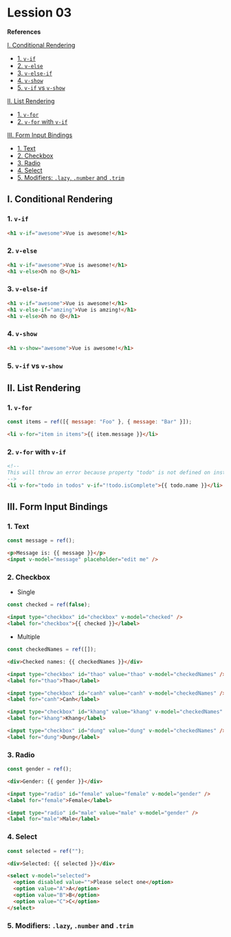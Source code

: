 # Lession 03

**References**

[I. Conditional Rendering](#i-conditional-rendering)

- [1. `v-if`](#1-v-if)
- [2. `v-else`](#2-v-else)
- [3. `v-else-if`](#3-v-else-if)
- [4. `v-show`](#4-v-show)
- [5. `v-if` vs `v-show`](#5-v-if-vs-v-show)

[II. List Rendering](#ii-list-rendering)

- [1. `v-for`](#1-v-for)
- [2. `v-for` with `v-if`](#2-v-for-with-v-if)

[III. Form Input Bindings](#iii-form-input-bindings)

- [1. Text](#1-text)
- [2. Checkbox](#2-checkbox)
- [3. Radio](#3-radio)
- [4. Select](#4-select)
- [5. Modifiers: `.lazy`, `.number` and `.trim`](#5-modifiers-lazy-number-and-trim)

## I. Conditional Rendering

### 1. `v-if`

```html
<h1 v-if="awesome">Vue is awesome!</h1>
```

### 2. `v-else`

```html
<h1 v-if="awesome">Vue is awesome!</h1>
<h1 v-else>Oh no 😢</h1>
```

### 3. `v-else-if`

```html
<h1 v-if="awesome">Vue is awesome!</h1>
<h1 v-else-if="amzing">Vue is amzing!</h1>
<h1 v-else>Oh no 😢</h1>
```

### 4. `v-show`

```html
<h1 v-show="awesome">Vue is awesome!</h1>
```

### 5. `v-if` vs `v-show`

## II. List Rendering

### 1. `v-for`

```js
const items = ref([{ message: "Foo" }, { message: "Bar" }]);
```

```html
<li v-for="item in items">{{ item.message }}</li>
```

### 2. `v-for` with `v-if`

```html
<!--
This will throw an error because property "todo" is not defined on instance.
-->
<li v-for="todo in todos" v-if="!todo.isComplete">{{ todo.name }}</li>
```

## III. Form Input Bindings

### 1. Text

```js
const message = ref();
```

```html
<p>Message is: {{ message }}</p>
<input v-model="message" placeholder="edit me" />
```

### 2. Checkbox

- Single

```js
const checked = ref(false);
```

```html
<input type="checkbox" id="checkbox" v-model="checked" />
<label for="checkbox">{{ checked }}</label>
```

- Multiple

```js
const checkedNames = ref([]);
```

```html
<div>Checked names: {{ checkedNames }}</div>

<input type="checkbox" id="thao" value="thao" v-model="checkedNames" />
<label for="thao">Thao</label>

<input type="checkbox" id="canh" value="canh" v-model="checkedNames" />
<label for="canh">Canh</label>

<input type="checkbox" id="khang" value="khang" v-model="checkedNames" />
<label for="khang">Khang</label>

<input type="checkbox" id="dung" value="dung" v-model="checkedNames" />
<label for="dung">Dung</label>
```

### 3. Radio

```js
const gender = ref();
```

```html
<div>Gender: {{ gender }}</div>

<input type="radio" id="female" value="female" v-model="gender" />
<label for="female">Female</label>

<input type="radio" id="male" value="male" v-model="gender" />
<label for="male">Male</label>
```

### 4. Select

```js
const selected = ref("");
```

```html
<div>Selected: {{ selected }}</div>

<select v-model="selected">
  <option disabled value="">Please select one</option>
  <option value="A">A</option>
  <option value="B">B</option>
  <option value="C">C</option>
</select>
```

### 5. Modifiers: `.lazy`, `.number` and `.trim`
